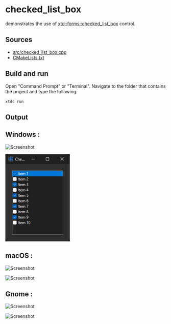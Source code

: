 # checked_list_box

demonstrates the use of [xtd::forms::checked_list_box](https://gammasoft71.github.io/xtd/reference_guides/latest/classxtd_1_1forms_1_1checked__list__box.html) control.

## Sources

* [src/checked_list_box.cpp](src/checked_list_box.cpp)
* [CMakeLists.txt](CMakeLists.txt)

## Build and run

Open "Command Prompt" or "Terminal". Navigate to the folder that contains the project and type the following:

```shell
xtdc run
```

## Output

## Windows :

![Screenshot](../../../../docs/pictures/examples/checked_list_box_w.png)

![Screenshot](../../../../docs/pictures/examples/checked_list_box_wd.png)

## macOS :

![Screenshot](../../../../docs/pictures/examples/checked_list_box_m.png)

![Screenshot](../../../../docs/pictures/examples/checked_list_box_md.png)

## Gnome :

![Screenshot](../../../../docs/pictures/examples/checked_list_box_g.png)

![Screenshot](../../../../docs/pictures/examples/checked_list_box_gd.png)
